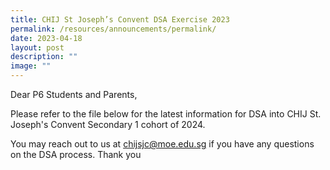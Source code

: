 ```yaml
---
title: CHIJ St Joseph’s Convent DSA Exercise 2023
permalink: /resources/announcements/permalink/
date: 2023-04-18
layout: post
description: ""
image: ""
---
```

Dear P6 Students and Parents,

Please refer to the file below for the latest information for DSA into CHIJ St. Joseph's Convent Secondary 1 cohort of 2024.



You may reach out to us at chijsjc@moe.edu.sg if you have any questions on the DSA process.
Thank you